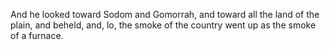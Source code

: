 And he looked toward Sodom and Gomorrah, and toward all the land of the plain, and beheld, and, lo, the smoke of the country went up as the smoke of a furnace.
